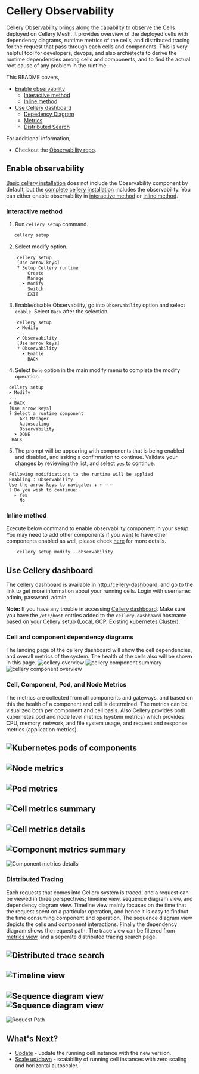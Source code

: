 # Cellery Observability
Cellery Observability brings along the capability to observe the Cells deployed on Cellery Mesh. It provides overview of 
the deployed cells with dependency diagrams, runtime metrics of the cells, and distributed tracing for the request that 
pass through each cells and components. This is very helpful tool for developers, devops, and also archietects to derive 
the runtime dependencies among cells and components, and to find the actual root cause of any problem in the runtime.

This README covers,
* [Enable observability](#enable-observability)
    * [Interactive method](#interactive-method)
    * [Inline method](#inline-method) 
* [Use Cellery dashboard](#use-cellery-dashboard)
    * [Depedency Diagram](#cell-and-component-dependency-diagrams)
    * [Metrics](#cell-component-pod-and-node-metrics)
    * [Distributed Search](#distributed-tracing)

For additional information, 
* Checkout the [Observability repo](https://github.com/wso2-cellery/mesh-observability/tree/master).

## Enable observability
[Basic cellery installation](installation-options.md#basic-vs-complete-installations) does not include the Observability 
component by default, but the [complete cellery installation](installation-options.md#basic-vs-complete-installations) 
includes the observability. You can either enable observability in [interactive method](#interactive-method) or 
[inline method](#inline-method).

### Interactive method
1. Run `cellery setup` command.
```bash
   cellery setup
```
2. Select modify option.
```text
    cellery setup
    [Use arrow keys]
    ? Setup Cellery runtime
        Create
        Manage
      ➤ Modify
        Switch
        EXIT
```

3. Enable/disable Observability, go into `Observability` option and select `enable`. Select `Back` after the selection. 
```text
    cellery setup
    ✔ Modify
    ...
    ✔ Observability
    [Use arrow keys]
    ? Observability
      ➤ Enable
        BACK
```

4. Select `Done` option in the main modify menu to complete the modify operation. 
```text
 cellery setup
 ✔ Modify
 ...
 ✔ BACK
 [Use arrow keys]
 ? Select a runtime component
     API Manager
     Autoscaling
     Observability
   ➤ DONE
  BACK
 ```
    
5. The prompt will be appearing with components that is being enabled and disabled, and asking a confirmation to continue. 
Validate your changes by reviewing the list, and select `yes` to continue. 
```text
 Following modifications to the runtime will be applied
 Enabling : Observability
 Use the arrow keys to navigate: ↓ ↑ → ←
 ? Do you wish to continue:
   ▸ Yes
     No
``` 

### Inline method
Execute below command to enable observability component in your setup. You may need to add other components if you want 
to have other components enabled as well, please check [here](setup/modify-setup.md#inline-method) for more details. 
```
    cellery setup modify --observability
```

## Use Cellery dashboard
The cellery dashboard is available in [http://cellery-dashboard](http://cellery-dashboard/), and go to the link to get 
more information about your running cells. Login with username: admin, password: admin.

**Note:** If you have any trouble in accessing [Cellery dashboard](http://cellery-dashboard/). Make sure you have the `/etc/host` 
entries added to the `cellery-dashboard` hostname based on your Cellery setup ([Local](setup/local-setup.md#configure-host-entries), 
[GCP](setup/gcp-setup.md#configure-host-entries), [Existing kubernetes Cluster](setup/existing-cluster.md#configure-host-entries)). 

### Cell and component dependency diagrams
The landing page of the cellery dashboard will show the cell dependencies, and overall metrics of the system. The health of the cells also will be shown in this page.
![cellery overview](images/observability/overview.png)
![cellery component summary](images/observability/component-landing.png)
![cellery component overview](images/observability/gateway-comp-overview.png)

### Cell, Component, Pod, and Node Metrics
The metrics are collected from all components and gateways, and based on this the health of a component and cell is determined. 
The metrics can be visualized both per component and cell basis. Also Cellery provides both kubernetes pod and node level 
metrics (system metrics) which provides CPU, memory, network, and file system usage, and request and response metrics (application metrics).

![Kubernetes pods of components](images/observability/kubernetes-pods.png)
---
![Node metrics](images/observability/node-metrics.png)
---
![Pod metrics](images/observability/pod-metrics.png)
---
![Cell metrics summary](images/observability/cell-metrics-summary.png)
---
![Cell metrics details](images/observability/cell-metrics-details.png)
---
![Component metrics summary](images/observability/component-metrics-summary.png)
---
![Component metrics details](images/observability/component-metrics.png)

### Distributed Tracing
Each requests that comes into Cellery system is traced, and a request can be viewed in three perspectives; timeline view, sequence diagram view, and dependency diagram view. 
Timeline view mainly focuses on the time that the request spent on a particular operation, and hence it is easy to findout the time consuming component and operation. 
The sequence diagram view depicts the cells and component interactions. Finally the dependency diagram shows the request path. The  trace view can be 
filtered from [metrics view](#cell-component-pod-and-node-metrics), and a seperate distributed tracing search page. 

![Distributed trace search](images/observability/distributed-trace-search.png)
---
![Timeline view](images/observability/timeline-trace.png)
---
![Sequence diagram view](images/observability/sequence-diagram-1.png)
![Sequence diagram view](images/observability/sequence-diagram-2.png)
---
![Request Path](images/observability/dependency-diagram-tarce.png)

## What's Next?
- [Update](docs/cell-update.md) - update the running cell instance with the new version.
- [Scale up/down](docs/cell-scaling.md) - scalability of running cell instances with zero scaling and horizontal autoscaler.

